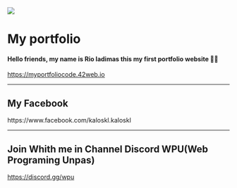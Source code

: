 <img src="https://drive.google.com/uc?id=1LtrrH3v5110AC-DBal50iA96yfHaAzcr" />



<h1> My portfolio</h1>
<h4>Hello friends, my name is Rio ladimas
this my first portfolio website 👋🥳</h4>

https://myportfoliocode.42web.io
<hr>
<h2>My Facebook</h2>
https://www.facebook.com/kaloskl.kaloskl
<hr>
<h2>Join Whith me in Channel Discord WPU(Web Programing Unpas)</h2>

https://discord.gg/wpu



